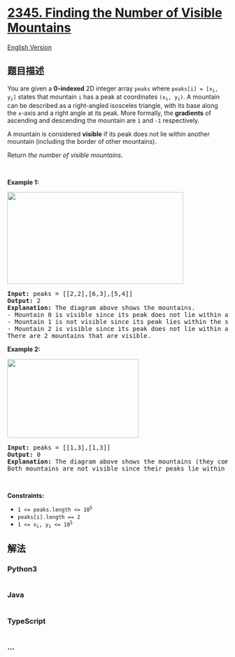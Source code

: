 # [2345. Finding the Number of Visible Mountains](https://leetcode.cn/problems/finding-the-number-of-visible-mountains)

[English Version](/solution/2300-2399/2345.Finding%20the%20Number%20of%20Visible%20Mountains/README_EN.md)

## 题目描述

<!-- 这里写题目描述 -->

<p>You are given a <strong>0-indexed</strong> 2D integer array <code>peaks</code> where <code>peaks[i] = [x<sub>i</sub>, y<sub>i</sub>]</code> states that mountain <code>i</code> has a peak at coordinates <code>(x<sub>i</sub>, y<sub>i</sub>)</code>. A mountain can be described as a right-angled isosceles triangle, with its base along the <code>x</code>-axis and a right angle at its peak. More formally, the <strong>gradients</strong> of ascending and descending the mountain are <code>1</code> and <code>-1</code> respectively.</p>

<p>A mountain is considered <strong>visible</strong> if its peak does not lie within another mountain (including the border of other mountains).</p>

<p>Return <em>the number of visible mountains</em>.</p>

<p>&nbsp;</p>
<p><strong>Example 1:</strong></p>
<img alt="" src="https://fastly.jsdelivr.net/gh/doocs/leetcode@main/solution/2300-2399/2345.Finding%20the%20Number%20of%20Visible%20Mountains/images/ex1.png" style="width: 402px; height: 210px;" />
<pre>
<strong>Input:</strong> peaks = [[2,2],[6,3],[5,4]]
<strong>Output:</strong> 2
<strong>Explanation:</strong> The diagram above shows the mountains.
- Mountain 0 is visible since its peak does not lie within another mountain or its sides.
- Mountain 1 is not visible since its peak lies within the side of mountain 2.
- Mountain 2 is visible since its peak does not lie within another mountain or its sides.
There are 2 mountains that are visible.</pre>

<p><strong>Example 2:</strong></p>
<img alt="" src="https://fastly.jsdelivr.net/gh/doocs/leetcode@main/solution/2300-2399/2345.Finding%20the%20Number%20of%20Visible%20Mountains/images/ex2new1.png" style="width: 300px; height: 180px;" />
<pre>
<strong>Input:</strong> peaks = [[1,3],[1,3]]
<strong>Output:</strong> 0
<strong>Explanation:</strong> The diagram above shows the mountains (they completely overlap).
Both mountains are not visible since their peaks lie within each other.
</pre>

<p>&nbsp;</p>
<p><strong>Constraints:</strong></p>

<ul>
	<li><code>1 &lt;= peaks.length &lt;= 10<sup>5</sup></code></li>
	<li><code>peaks[i].length == 2</code></li>
	<li><code>1 &lt;= x<sub>i</sub>, y<sub>i</sub> &lt;= 10<sup>5</sup></code></li>
</ul>

## 解法

<!-- 这里可写通用的实现逻辑 -->

<!-- tabs:start -->

### **Python3**

<!-- 这里可写当前语言的特殊实现逻辑 -->

```python

```

### **Java**

<!-- 这里可写当前语言的特殊实现逻辑 -->

```java

```

### **TypeScript**

```ts

```

### **...**

```

```

<!-- tabs:end -->
